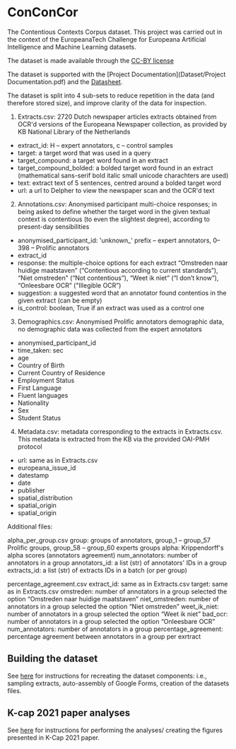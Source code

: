 # ConConCor

The Contentious Contexts Corpus dataset. This project was carried out in the context of the EuropeanaTech Challenge for Europeana Artificial Intelligence and Machine Learning datasets.

The dataset is made available through the [CC-BY license](https://creativecommons.org/licenses/by/2.0/legalcode)

The dataset is supported with the [Project Documentation](Dataset/Project Documentation.pdf) and the [Datasheet](Dataset/Datasheet.pdf).

The dataset is split into 4 sub-sets to reduce repetition in the data (and therefore stored size), and improve clarity of the data for inspection.

1. Extracts.csv: 2720 Dutch newspaper articles extracts obtained from OCR'd versions of the Europeana Newspaper collection, as provided by KB National Library of the Netherlands
  * extract\_id: H – expert annotators, c – control samples
  * target: a target word that was used in a query
  * target\_compound: a target word found in an extract
  * target\_compound\_bolded: a bolded target word found in an extract (mathematical sans-serif bold italic small unicode charachters are used)
  * text: extract text of 5 sentences, centred around a bolded target word
  * url: a url to Delpher to view the newspaper scan and the OCR'd text 

2. Annotations.csv: Anonymised participant multi-choice responses; in being asked to define whether the target word in the given textual context is contentious (to even the slightest degree), according to present-day sensibilities
  * anonymised\_participant\_id: 'unknown\_' prefix – expert annotators, 0–398 – Prolific annotators
  * extract\_id
  * response: the multiple-choice options for each extract “Omstreden naar huidige maatstaven” (“Contentious according to current standards”), “Niet omstreden" (“Not contentious”), “Weet ik niet” (“I don’t know”), “Onleesbare OCR” ("Illegible OCR”)
  * suggestion: a suggested word that an annotator found contentios in the given extract (can be empty)
  * is\_control: boolean, True if an extract was used as a control one

3. Demographics.csv: Anonymised Prolific annotators demographic data, no demographic data was collected from the expert annotators
  * anonymised\_participant\_id
  * time\_taken: sec
  * age
  * Country of Birth
  * Current Country of Residence
  * Employment Status
  * First Language
  * Fluent languages
  * Nationality
  * Sex
  * Student Status

4. Metadata.csv: metadata corresponding to the extracts in Extracts.csv. This metadata is extracted from the KB via the provided OAI-PMH protocol
  * url: same as in Extracts.csv
  * europeana\_issue\_id
  * datestamp
  * date
  * publisher
  * spatial\_distribution
  * spatial\_origin
  * spatial\_origin


Additional files:

alpha_per_group.csv
group: groups of annotators, group_1 – group_57 Prolific groups, group_58 – group_60 experts groups
alpha: Krippendorff's alpha scores (annotators agreement)
num_annotators: number of annotators in a group
annotators_id: a list (str) of annotators' IDs in a group
extracts_id: a list (str) of extracts IDs in a batch (or per group)

percentage_agreement.csv
extract_id: same as in Extracts.csv
target: same as in Extracts.csv
omstreden: number of annotators in a group selected the option “Omstreden naar huidige maatstaven”
niet_omstreden: number of annotators in a group selected the option “Niet omstreden”
weet_ik_niet: number of annotators in a group selected the option “Weet ik niet”
bad_ocr: number of annotators in a group selected the option “Onleesbare OCR”
num_annotators: number of annotators in a group
percentage_agreement: percentage agreement between annotators in a group per exrtract

## Building the dataset

See [here](build_scripts/README.md) for instructions for recreating the dataset components: i.e., sampling extracts, auto-assembly of Google Forms, creation of the datasets files.

## K-cap 2021 paper analyses

See [here](K-Cap_2021/README.md) for instructions for performing the analyses/ creating the figures presented in K-Cap 2021 paper.
